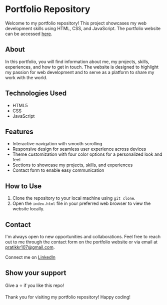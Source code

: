 # Portfolio Repository

Welcome to my portfolio repository! This project showcases my web development skills using HTML, CSS, and JavaScript. The portfolio website can be accessed [here]((https://pratikkumar.vercel.app/)).

## About

In this portfolio, you will find information about me, my projects, skills, experiences, and how to get in touch. The website is designed to highlight my passion for web development and to serve as a platform to share my work with the world.

## Technologies Used

- HTML5
- CSS
- JavaScript

## Features

- Interactive navigation with smooth scrolling
- Responsive design for seamless user experience across devices
- Theme customization with four color options for a personalized look and feel
- Sections to showcase my projects, skills, and experiences
- Contact form to enable easy communication

## How to Use

1. Clone the repository to your local machine using `git clone`.
2. Open the `index.html` file in your preferred web browser to view the website locally.

## Contact

I'm always open to new opportunities and collaborations. Feel free to reach out to me through the contact form on the portfolio website or via email at [pratikkr107@gmail.com](mailto:pratikkr107@gmailcom).

Connect me on [LinkedIn](https://www.linkedin.com/in/pratik-kumar-77b3331b6) <img src="https://cdn.iconscout.com/icon/free/png-256/linkedin-162-498418.png" width="15"> 

## Show your support

Give a ⭐ if you like this repo!

Thank you for visiting my portfolio repository! Happy coding!
